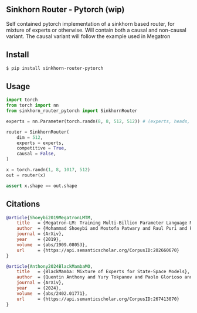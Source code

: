 ## Sinkhorn Router - Pytorch (wip)

Self contained pytorch implementation of a sinkhorn based router, for mixture of experts or otherwise. Will contain both a causal and non-causal variant. The causal variant will follow the example used in Megatron

## Install

```bash
$ pip install sinkhorn-router-pytorch
```

## Usage

```python
import torch
from torch import nn
from sinkhorn_router_pytorch import SinkhornRouter

experts = nn.Parameter(torch.randn(8, 8, 512, 512)) # (experts, heads, dim [in], dim [out])

router = SinkhornRouter(
    dim = 512,
    experts = experts,
    competitive = True,
    causal = False,
)

x = torch.randn(1, 8, 1017, 512)
out = router(x)

assert x.shape == out.shape
```

## Citations

```bibtex
@article{Shoeybi2019MegatronLMTM,
    title   = {Megatron-LM: Training Multi-Billion Parameter Language Models Using Model Parallelism},
    author  = {Mohammad Shoeybi and Mostofa Patwary and Raul Puri and Patrick LeGresley and Jared Casper and Bryan Catanzaro},
    journal = {ArXiv},
    year    = {2019},
    volume  = {abs/1909.08053},
    url     = {https://api.semanticscholar.org/CorpusID:202660670}
}
```

```bibtex
@article{Anthony2024BlackMambaMO,
    title   = {BlackMamba: Mixture of Experts for State-Space Models},
    author  = {Quentin Anthony and Yury Tokpanov and Paolo Glorioso and Beren Millidge},
    journal = {ArXiv},
    year    = {2024},
    volume  = {abs/2402.01771},
    url     = {https://api.semanticscholar.org/CorpusID:267413070}
}
```
